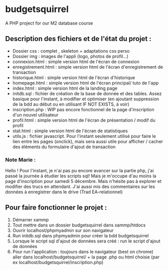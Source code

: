 # budgetsquirrel
A PHP project for our M2 database course

## Description des fichiers et de l'état du projet : 

- Dossier css : complet , skeleton + adaptations css perso
- Dossier img : images de l'appli (logo, photos de profil...)
- connexion.html : simple version html de l'écran de connexion
- enregistrement.html : simple version html de l'écran d'enregistrement de transaction
- historique.html : simple version html de l'écran d'historique
- homepage.html : simple version html de l'écran principal/ tuto de l'app
- index.html : simple version html de la landing page
- initdb.sql : fichier de création de la base de donnée et des tables. Assez basique pour l'instant, à modifier et optimiser (en ajoutant suppression de la bdd au début ou en utilisant IF NOT EXISTS, à voir)
- inscription.php : WIP pas encore fonctionnel de la page d'inscription d'un nouvel utilisateur
- profil.html : simple version html de l'écran de présentation / modif du profil
- stat.html : simple version html de l'écran de statistiques
- utils.js : fichier javascript. Pour l'instant seulement utilisé pour faire le lien entre les pages (onclick), mais sera aussi utile pour afficher / cacher des éléments du formulaire d'ajout de transaction

### Note Marie : 

Hello ! Pour l'instant, je n'ai pas pu encore avancer sur la partie php, j'ai passé la journée à étudier les scripts sql! Mais je m'occupe d'au moins la page d'inscription pour samedi 5 décembre. Mais n'hésite pas à explorer et modifier des trucs en attendant. J'ai aussi mis des commentaires sur les données à enregistrer dans le drive (Trad EA-relationnel)


## Pour faire fonctionner le projet : 
1. Démarrer xammp
2. Tout mettre dans un dossier budgetsquirrel dans xammp/htdocs
3. Ouvrir localhost/phpmyadmin sur son navigateur
4. Run initdb.sql dans phpmyadmin pour créer la bdd budgetsquirrel
5. Lorsque le script sql d'ajout de données sera créé : run le script d'ajout de données
5. Pour run l'application : toujours dans le navigateur (best on chrome) aller dans localhost/budgetsquirrel/ + la page .php ou html choisie (par ex localhost/budgetsquirrel/inscription.php)

